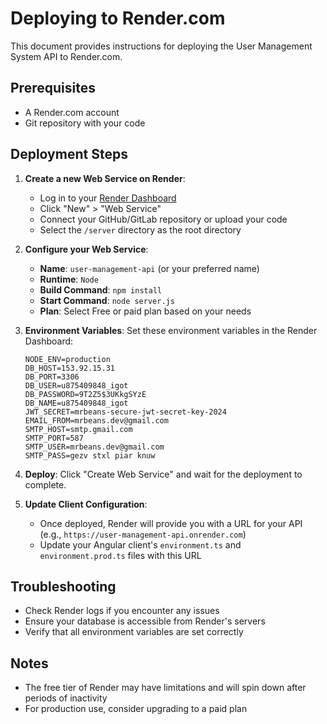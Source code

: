 # Deploying to Render.com

This document provides instructions for deploying the User Management System API to Render.com.

## Prerequisites

- A Render.com account
- Git repository with your code

## Deployment Steps

1. **Create a new Web Service on Render**:
   - Log in to your [Render Dashboard](https://dashboard.render.com/)
   - Click "New" > "Web Service"
   - Connect your GitHub/GitLab repository or upload your code
   - Select the `/server` directory as the root directory

2. **Configure your Web Service**:
   - **Name**: `user-management-api` (or your preferred name)
   - **Runtime**: `Node`
   - **Build Command**: `npm install`
   - **Start Command**: `node server.js`
   - **Plan**: Select Free or paid plan based on your needs

3. **Environment Variables**:
   Set these environment variables in the Render Dashboard:
   ```
   NODE_ENV=production
   DB_HOST=153.92.15.31
   DB_PORT=3306
   DB_USER=u875409848_igot
   DB_PASSWORD=9T2Z5$3UKkgSYzE
   DB_NAME=u875409848_igot
   JWT_SECRET=mrbeans-secure-jwt-secret-key-2024
   EMAIL_FROM=mrbeans.dev@gmail.com
   SMTP_HOST=smtp.gmail.com
   SMTP_PORT=587
   SMTP_USER=mrbeans.dev@gmail.com
   SMTP_PASS=gezv stxl piar knuw
   ```

4. **Deploy**:
   Click "Create Web Service" and wait for the deployment to complete.

5. **Update Client Configuration**:
   - Once deployed, Render will provide you with a URL for your API (e.g., `https://user-management-api.onrender.com`)
   - Update your Angular client's `environment.ts` and `environment.prod.ts` files with this URL

## Troubleshooting

- Check Render logs if you encounter any issues
- Ensure your database is accessible from Render's servers
- Verify that all environment variables are set correctly

## Notes

- The free tier of Render may have limitations and will spin down after periods of inactivity
- For production use, consider upgrading to a paid plan
